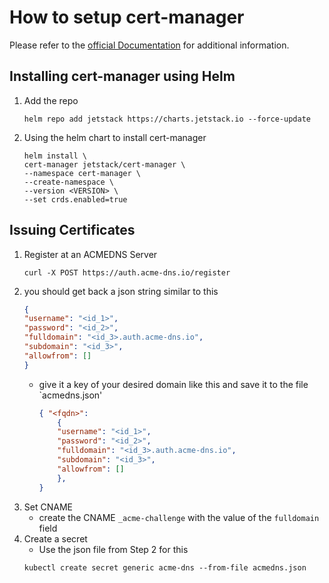 # How to setup cert-manager
Please refer to the [official Documentation](https://cert-manager.io/docs/installation/) for additional information.

## Installing cert-manager using Helm
1. Add the repo
    ```
    helm repo add jetstack https://charts.jetstack.io --force-update
    ```
2. Using the helm chart to install cert-manager
    ```
    helm install \
    cert-manager jetstack/cert-manager \
    --namespace cert-manager \
    --create-namespace \
    --version <VERSION> \
    --set crds.enabled=true
    ```

## Issuing Certificates
1. Register at an ACMEDNS Server
    ```
    curl -X POST https://auth.acme-dns.io/register
    ```
2. you should get back a json string similar to this
    ```json
    {
    "username": "<id_1>",
    "password": "<id_2>",
    "fulldomain": "<id_3>.auth.acme-dns.io",
    "subdomain": "<id_3>",
    "allowfrom": []
    }
    ```
    - give it a key of your desired domain like this and save it to the file `acmedns.json'
        ```json
        { "<fqdn>":
            {
            "username": "<id_1>",
            "password": "<id_2>",
            "fulldomain": "<id_3>.auth.acme-dns.io",
            "subdomain": "<id_3>",
            "allowfrom": []
            },
        }
        ```
3. Set CNAME
    - create the CNAME `_acme-challenge` with the value of the `fulldomain` field
4. Create a secret
    - Use the json file from Step 2 for this
    ```
    kubectl create secret generic acme-dns --from-file acmedns.json
    ```
